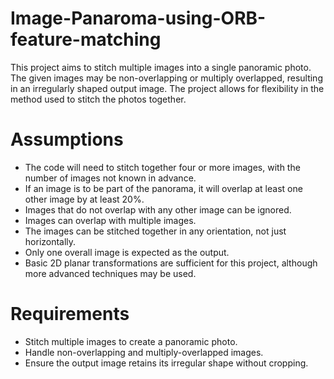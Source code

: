 # Image-Panaroma-using-ORB-feature-matching
This project aims to stitch multiple images into a single panoramic photo. The given images may be non-overlapping or multiply overlapped, resulting in an irregularly shaped output image. The project allows for flexibility in the method used to stitch the photos together.
# Assumptions
* The code will need to stitch together four or more images, with the number of images not known in advance.
* If an image is to be part of the panorama, it will overlap at least one other image by at least 20%.
* Images that do not overlap with any other image can be ignored.
* Images can overlap with multiple images.
* The images can be stitched together in any orientation, not just horizontally.
* Only one overall image is expected as the output.
* Basic 2D planar transformations are sufficient for this project, although more advanced techniques may be used.
# Requirements
* Stitch multiple images to create a panoramic photo.
* Handle non-overlapping and multiply-overlapped images.
* Ensure the output image retains its irregular shape without cropping.
